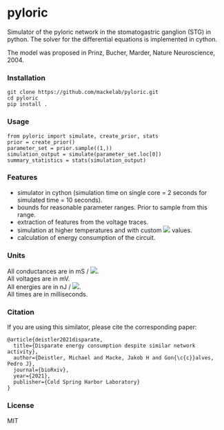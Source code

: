 # pyloric
Simulator of the pyloric network in the stomatogastric ganglion (STG) in python. The solver for the differential equations is implemented in cython.

The model was proposed in Prinz, Bucher, Marder, Nature Neuroscience, 2004.

### Installation 
```
git clone https://github.com/mackelab/pyloric.git
cd pyloric
pip install .
```

### Usage
```
from pyloric import simulate, create_prior, stats
prior = create_prior()
parameter_set = prior.sample((1,))
simulation_output = simulate(parameter_set.loc[0])
summary_statistics = stats(simulation_output)
```

### Features

- simulator in cython (simulation time on single core = 2 seconds for simulated time = 10 seconds).  
- bounds for reasonable parameter ranges. Prior to sample from this range.  
- extraction of features from the voltage traces.  
- simulation at higher temperatures and with custom <img src="https://render.githubusercontent.com/render/math?math=Q_{10}"> values.  
- calculation of energy consumption of the circuit.

### Units
All conductances are in mS / <img src="https://render.githubusercontent.com/render/math?math=\text{cm}^2">.  
All voltages are in mV.  
All energies are in nJ / <img src="https://render.githubusercontent.com/render/math?math=\text{cm}^2">.  
All times are in milliseconds.  

### Citation
If you are using this similator, please cite the corresponding paper:
```
@article{deistler2021disparate,
  title={Disparate energy consumption despite similar network activity},
  author={Deistler, Michael and Macke, Jakob H and Gon{\c{c}}alves, Pedro J},
  journal={bioRxiv},
  year={2021},
  publisher={Cold Spring Harbor Laboratory}
}
```

### License
MIT
